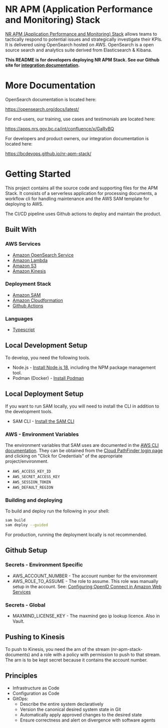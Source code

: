 # NR APM (Application Performance and Monitoring) Stack

[NR APM (Application Performance and Monitoring) Stack](https://apm.io.nrs.gov.bc.ca/_plugin/_dashboards) allows teams to tactically respond to potential issues and strategically investigate their KPIs. It is delivered using OpenSearch hosted on AWS. OpenSearch is a open source search and analytics suite derived from Elasticsearch & Kibana.

<b>This README is for developers deploying NR APM Stack. See our Github site for [integration documentation](https://bcdevops.github.io/nr-apm-stack/).</b>

# More Documentation

OpenSearch documentation is located here:

https://opensearch.org/docs/latest/

For end-users, our training, use cases and testimonials are located here:

https://apps.nrs.gov.bc.ca/int/confluence/x/GaRvBQ

For developers and product owners, our integration documentation is located here:

https://bcdevops.github.io/nr-apm-stack/

# Getting Started

This project contains all the source code and supporting files for the APM Stack. It consists of a serverless application for processing documents, a workflow cli for handling maintenance and the AWS SAM template for deploying to AWS.

The CI/CD pipeline uses Github actions to deploy and maintain the product.

## Built With

### AWS Services

* [Amazon OpenSearch Service](https://aws.amazon.com/opensearch-service)
* [Amazon Lambda](https://aws.amazon.com/lambda/)
* [Amazon S3](https://aws.amazon.com/s3/)
* [Amazon Kinesis](https://aws.amazon.com/kinesis/)

### Deployment Stack

* [Amazon SAM](https://aws.amazon.com/serverless/sam/)
* [Amazon Cloudformation](https://aws.amazon.com/cloudformation/)
* [Github Actions](https://github.com/features/actions)

### Languages

* [Typescript](https://www.typescriptlang.org)

## Local Development Setup

To develop, you need the following tools.


* Node.js - [Install Node.js 18](https://nodejs.org/en/), including the NPM package management tool.
* Podman (Docker) - [Install Podman](https://podman.io/docs/installation)

## Local Deployment Setup

If you want to run SAM locally, you will need to install the CLI in addition to the development tools.

* SAM CLI - [Install the SAM CLI](https://docs.aws.amazon.com/serverless-application-model/latest/developerguide/serverless-sam-cli-install.html)

### AWS - Environment Variables

The environment variables that SAM uses are documented in the [AWS CLI documentation](https://docs.aws.amazon.com/cli/latest/userguide/cli-configure-envvars.html). They can be obtained from the [Cloud PathFinder login page](http://login.nimbus.cloud.gov.bc.ca/) and clicking on "Click for Credentials" of the appropriate project/environment.

- `AWS_ACCESS_KEY_ID`
- `AWS_SECRET_ACCESS_KEY`
- `AWS_SESSION_TOKEN`
- `AWS_DEFAULT_REGION`

### Building and deploying

To build and deploy run the following in your shell:

```bash
sam build
sam deploy --guided
```

For production, running the deployment locally is not recommended.

## Github Setup

### Secrets - Environment Specific

- AWS_ACCOUNT_NUMBER - The account number for the environment
- AWS_ROLE_TO_ASSUME - The role to assume. This role was manually setup in the account. See: [Configuring OpenID Connect in Amazon Web Services](https://docs.github.com/en/actions/deployment/security-hardening-your-deployments/configuring-openid-connect-in-amazon-web-services)

### Secrets - Global

- MAXMIND_LICENSE_KEY - The maxmind geo ip lookup licence. Also in Vault.

## Pushing to Kinesis

To push to Kinesis, you need the arn of the stream (nr-apm-stack-documents) and a role with a policy with permission to push to that stream. The arn is to be kept secret because it contains the account number.

## Principles
- Infrastructure as Code
- Configuration as Code
- GitOps:
  - Describe the entire system declaratively
  - Version the canonical desired system state in Git
  - Automatically apply approved changes to the desired state
  - Ensure correctness and alert on divergence with software agents
